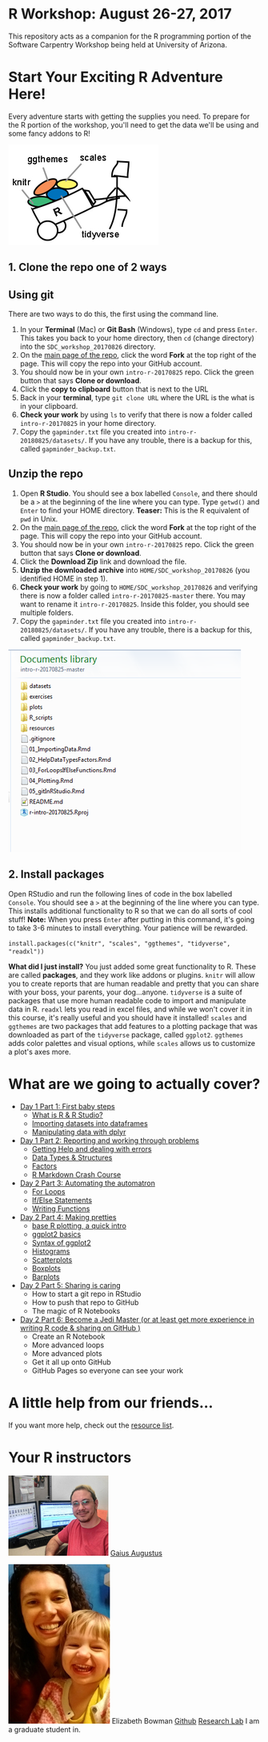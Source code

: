 # R Workshop: August 26-27, 2017

This repository acts as a companion for the R programming portion of the  Software Carpentry Workshop being held at University of Arizona.

# Start Your Exciting R Adventure Here!

Every adventure starts with getting the supplies you need.  To prepare for the R portion of the workshop, you'll need to get the data we'll be using and some fancy addons to R!  

![](plots/tools.jpg)

## 1. Clone the repo one of 2 ways

## Using git

There are two ways to do this, the first using the command line.

1. In your **Terminal** (Mac) or **Git Bash** (Windows), type `cd` and press `Enter`.  This takes you back to your home directory, then `cd` (change directory) into the `SDC_workshop_20170826` directory.
2. On the [main page of the repo](https://github.com/gaiusjaugustus/intro-r-20170825), click the word **Fork** at the top right of the page.  This will copy the repo into your GitHub account.
3. You should now be in your own `intro-r-20170825` repo.  Click the green button that says **Clone or download**.
4. Click the **copy to clipboard** button that is next to the URL
5. Back in your **terminal**, type `git clone URL` where the URL is the what is in your clipboard.
6. **Check your work** by using `ls` to verify that there is now a folder called `intro-r-20170825` in your home directory.
7. Copy the `gapminder.txt` file you created into `intro-r-20180825/datasets/`.  If you have any trouble, there is a backup for this, called `gapminder_backup.txt`.


## Unzip the repo

1. Open **R Studio**.  You should see a box labelled `Console`, and there should be a `>` at the beginning of the line where you can type.  Type `getwd()` and `Enter` to find your HOME directory.  **Teaser:** This is the R equivalent of `pwd` in Unix.
2. On the [main page of the repo](https://github.com/gaiusjaugustus/intro-r-20170825), click the word **Fork** at the top right of the page.  This will copy the repo into your GitHub account.
3. You should now be in your own `intro-r-20170825` repo.  Click the green button that says **Clone or download**.
4. Click the **Download Zip** link and download the file.
5. **Unzip the downloaded archive** into `HOME/SDC_workshop_20170826` (you identified HOME in step 1).
6. **Check your work** by going to `HOME/SDC_workshop_20170826` and verifying there is now a folder called `intro-r-20170825-master` there.  You may want to rename it `intro-r-20170825`.  Inside this folder, you should see multiple folders.
7. Copy the `gapminder.txt` file you created into `intro-r-20180825/datasets/`.  If you have any trouble, there is a backup for this, called `gapminder_backup.txt`.

![](plots/Repo.PNG)


## 2. Install packages

Open RStudio and run the following lines of code in the box labelled `Console`.  You should see a `>` at the beginning of the line where you can type.  This installs additional functionality to R so that we can do all sorts of cool stuff!  **Note:** When you press `Enter` after putting in this command, it's going to take 3-6 minutes to install everything. Your patience will be rewarded.

```
install.packages(c("knitr", "scales", "ggthemes", "tidyverse", "readxl"))
```

**What did I just install?** You just added some great functionality to R.  These are called **packages**, and they work like addons or plugins.  `knitr` will allow you to create reports that are human readable and pretty that you can share with your boss, your parents, your dog...anyone.  `tidyverse` is a suite of packages that use more human readable code to import and manipulate data in R.  `readxl` lets you read in excel files, and while we won't cover it in this course, it's really useful and you should have it installed!  `scales` and `ggthemes` are two packages that add features to a plotting package that was downloaded as part of the `tidyverse` package, called `ggplot2`.  `ggthemes` adds color palettes and visual options, while `scales` allows us to customize a plot's axes more.

# What are we going to actually cover?

* [Day 1 Part 1: First baby steps](01_ImportingData.Rmd)
    * [What is R & R Studio?](01_ImportingData.Rmd#what-is-r)
    * [Importing datasets into dataframes](01_ImportingData.Rmd#reading-in-data)
    * [Manipulating data with dplyr](01_ImportingData.Rmd#dplyr)
* [Day 1 Part 2: Reporting and working through problems](02_HelpDataTypesFactors.Rmd)
     * [Getting Help and dealing with errors](02_HelpDataTypesFactors.Rmd#help-files)
     * [Data Types & Structures](02_HelpDataTypesFactors.Rmd#6-data-types)
     * [Factors](02_HelpDataTypesFactors.Rmd#factors)
     * [R Markdown Crash Course](02_HelpDataTypesFactors.Rmd#r-markdown)
* [Day 2 Part 3: Automating the automatron](03_ForLoopsIfElseFunctions.Rmd)
     * [For Loops](03_ForLoopsIfElseFunctions.Rmd#for-loops)
     * [If/Else Statements](03_ForLoopsIfElseFunctions.Rmd#if-else-statments)
     * [Writing Functions](03_ForLoopsIfElseFunctions.Rmd#functions)
* [Day 2 Part 4: Making pretties](04_Plotting.Rmd)
     * [base R plotting, a quick intro](04_Plotting.Rmd#plotting-is-essential-and-can-be-done-in-base-r)
     * [ggplot2 basics](04_Plotting.Rmd#ggplot2)
     * [Syntax of ggplot2](04_Plotting.Rmd#syntax-of-ggplot)
     * [Histograms](04_Plotting.Rmd#histogram-1)
     * [Scatterplots](04_Plotting.Rmd#scatterplots)
     * [Boxplots](04_Plotting.Rmd#boxplot-1)
     * [Barplots](04_Plotting.Rmd#barplot)
* [Day 2 Part 5: Sharing is caring](05_gitInRStudio.Rmd)
    * How to start a git repo in RStudio
    * How to push that repo to GitHub
    * The magic of R Notebooks
* [Day 2 Part 6: Become a Jedi Master (or at least get more experience in writing R code & sharing on GitHub )](exercises/Day2_PM.Rmd)
    * Create an R Notebook
    * More advanced loops
    * More advanced plots
    * Get it all up onto GitHub
    * GitHub Pages so everyone can see your work

# A little help from our friends...

If you want more help, check out the [resource list](resources/CheatSheetsAndResources.Rmd).


# Your R instructors

![](plots/gaius.jpg)
[Gaius Augustus](http://www.gaiusjaugustus.com)

![](plots/lizB.jpg)
Elizabeth Bowman
[Github](https://github.com/eabowman)
[Research Lab](http://www.arnoldlab.net/) I am a graduate student in.
